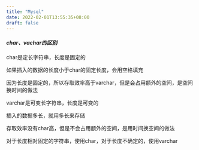 ```yaml
---
title: "Mysql"
date: 2022-02-01T13:55:35+08:00
draft: false
---
```

#### ***char、vachar的区别***

char是定长字符串，长度是固定的

如果插入的数据的长度小于char的固定长度，会用空格填充

因为长度是固定的，所以存取效率高于varchar，但是会占用额外的空间，是空间换时间的做法

varchar是可变长字符串，长度是可变的

插入的数据多长，就用多长来存储

存取效率没有char高，但是不会占用额外的空间，是用时间换空间的做法

对于长度相对固定的字符串，使用char，对于长度不确定的，使用varchar



